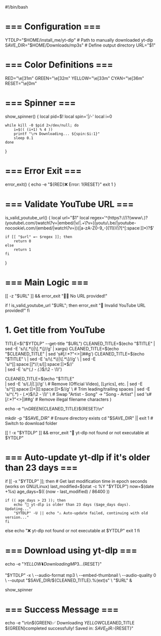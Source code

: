 #!/bin/bash

# === Configuration ===
YTDLP="$HOME/install_me/yt-dlp"           # Path to manually downloaded yt-dlp
SAVE_DIR="$HOME/Downloads/mp3s"           # Define output directory
URL="$1"

# === Color Definitions ===
RED="\e[31m"
GREEN="\e[32m"
YELLOW="\e[33m"
CYAN="\e[36m"
RESET="\e[0m"

# === Spinner ===
show_spinner() {
    local pid=$!
    local spin='|/-\'
    local i=0

    while kill -0 $pid 2>/dev/null; do
        i=$(( (i+1) % 4 ))
        printf "\r🌀 Downloading... ${spin:$i:1}"
        sleep 0.1
    done
}

# === Error Exit ===
error_exit() {
    echo -e "${RED}❌ Error: $1${RESET}"
    exit 1
}

# === Validate YouTube URL ===
is_valid_youtube_url() {
    local url="$1"
    local regex='^(https?://)?(www\.)?(youtube\.com/(watch\?v=|embed/|v/|.+\?v=)|youtu\.be/|youtube-nocookie\.com/(embed/|watch\?v=))([a-zA-Z0-9_-]{11})(\?[^[:space:]]*)?$'

    if [[ "$url" =~ $regex ]]; then
        return 0
    else
        return 1
    fi
}

# === Main Logic ===
[[ -z "$URL" ]] && error_exit "🙅‍♂️ No URL provided!"

if ! is_valid_youtube_url "$URL"; then
    error_exit "👾 Invalid YouTube URL provided!"
fi

# 1. Get title from YouTube
TITLE=$("$YTDLP" --get-title "$URL")
CLEANED_TITLE=$(echo "$TITLE" | sed -E 's/\(.*\)|\[.*\]//g' | xargs)
CLEANED_TITLE=$(echo "$CLEANED_TITLE" | sed 's#[/:*?"<>|]##g')
CLEANED_TITLE=$(echo "$TITLE" \
        | sed -E 's/\(.*\)|\[.*\]//g' \
        | sed -E 's/^[[:space:]]*//;s/[[:space:]]*$//' \
    | sed -E 's/^(.*) - (.*)$/\2 - \1/')

CLEANED_TITLE=$(echo "$TITLE" \
        | sed -E 's/\(.*\)|\[.*\]//g' \                  # Remove (Official Video), [Lyrics], etc.
    | sed -E 's/^[[:space:]]+|[[:space:]]+$//g' \     # Trim leading/trailing spaces
    | sed -E 's/^(.*) - (.*)$/\2 - \1/' \             # Swap "Artist - Song" → "Song - Artist"
    | sed 's#[/:*?"<>|]##g'                          # Remove illegal filename characters
)


echo -e "\n${GREEN}${CLEANED_TITLE}${RESET}\n"

mkdir -p "$SAVE_DIR"                      # Ensure directory exists
cd "$SAVE_DIR" || exit 1                  # Switch to download folder

[[ ! -x "$YTDLP" ]] && error_exit "🚫 yt-dlp not found or not executable at $YTDLP"

# === Auto-update yt-dlp if it's older than 23 days ===
if [[ -x "$YTDLP" ]]; then
    # Get last modification time in epoch seconds (works on GNU/Linux)
    last_modified=$(stat -c %Y "$YTDLP")
    now=$(date +%s)
    age_days=$(( (now - last_modified) / 86400 ))

    if (( age_days > 23 )); then
        echo "🔄 yt-dlp is older than 23 days ($age_days days). Updating..."
        "$YTDLP" -U || echo "⚠️ Auto-update failed, continuing with old version..."
    fi
else
    echo "❌ yt-dlp not found or not executable at $YTDLP"
    exit 1
fi

# === Download using yt-dlp ===
echo -e "${YELLOW}⬇️ Downloading MP3...${RESET}"

"$YTDLP" -x \
    --audio-format mp3 \
    --embed-thumbnail \
    --audio-quality 0 \
    --output "$SAVE_DIR/${CLEANED_TITLE}.%(ext)s" \
    "$URL" &

show_spinner

# === Success Message ===
echo -e "\n\n${GREEN}✅ Downloading ${YELLOW}$CLEANED_TITLE ${GREEN}completed successfully! Saved in: $SAVE_DIR 🎶${RESET}"
